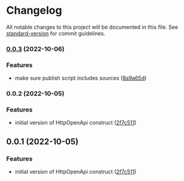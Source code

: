 # Changelog

All notable changes to this project will be documented in this file. See [standard-version](https://github.com/conventional-changelog/standard-version) for commit guidelines.

### [0.0.3](https://github.com/iDanielBot/cdk-http-openapi/compare/v0.0.2...v0.0.3) (2022-10-06)


### Features

* make sure publish script includes sources ([8a9a65d](https://github.com/iDanielBot/cdk-http-openapi/commit/8a9a65da093f536c09fad25b7ab74a1947fe3015))

### 0.0.2 (2022-10-05)


### Features

* initial version of HttpOpenApi construct ([2f7c511](https://github.com/iDanielBot/cdk-http-openapi/commit/2f7c511b967c5b111a6e0e4e61cc8d1d78b4dd32))


## 0.0.1 (2022-10-05)


### Features

* initial version of HttpOpenApi construct ([2f7c511](https://github.com/iDanielBot/cdk-http-openapi/commit/2f7c511b967c5b111a6e0e4e61cc8d1d78b4dd32))
